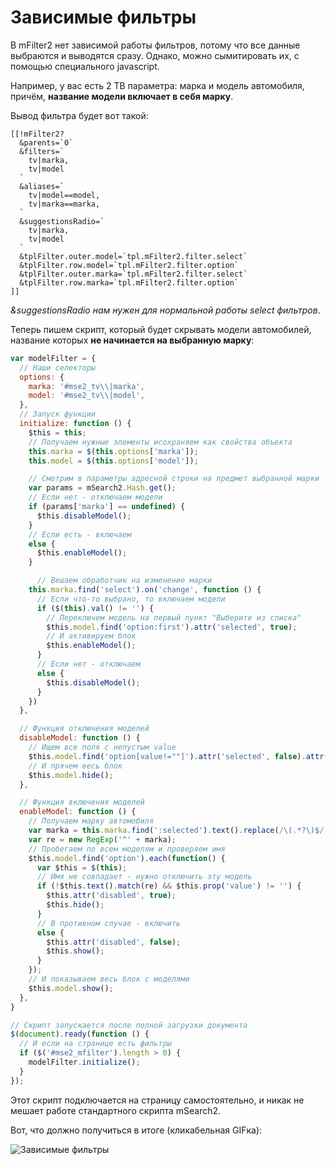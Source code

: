 # Зависимые фильтры

В mFilter2 нет зависимой работы фильтров, потому что все данные выбраются и выводятся сразу. Однако, можно сымитировать их, с помощью специального javascript.

Например, у вас есть 2 ТВ параметра: марка и модель автомобиля, причём, **название модели включает в себя марку**.

Вывод фильтра будет вот такой:

```modx
[[!mFilter2?
  &parents=`0`
  &filters=`
    tv|marka,
    tv|model
  `
  &aliases=`
    tv|model==model,
    tv|marka==marka,
  `
  &suggestionsRadio=`
    tv|marka,
    tv|model
  `
  &tplFilter.outer.model=`tpl.mFilter2.filter.select`
  &tplFilter.row.model=`tpl.mFilter2.filter.option`
  &tplFilter.outer.marka=`tpl.mFilter2.filter.select`
  &tplFilter.row.marka=`tpl.mFilter2.filter.option`
]]
```

*&suggestionsRadio нам нужен для нормальной работы select фильтров*.

Теперь пишем скрипт, который будет скрывать модели автомобилей, название которых **не начинается на выбранную марку**:

```js
var modelFilter = {
  // Наши селекторы
  options: {
    marka: '#mse2_tv\\|marka',
    model: '#mse2_tv\\|model',
  },
  // Запуск функции
  initialize: function () {
    $this = this;
    // Получаем нужные элементы исохраняем как свойства объекта
    this.marka = $(this.options['marka']);
    this.model = $(this.options['model']);

    // Смотрим в параметры адресной строки на предмет выбранной марки
    var params = mSearch2.Hash.get();
    // Если нет - отключаем модели
    if (params['marka'] == undefined) {
      $this.disableModel();
    }
    // Если есть - включаем
    else {
      $this.enableModel();
    }

      // Вешаем обработчик на изменение марки
    this.marka.find('select').on('change', function () {
      // Если что-то выбрано, то включаем модели
      if ($(this).val() != '') {
        // Переключем модель на первый пункт "Выберите из списка"
        $this.model.find('option:first').attr('selected', true);
        // И активируем блок
        $this.enableModel();
      }
      // Если нет - отключаем
      else {
        $this.disableModel();
      }
    })
  },

  // Функция отключения моделей
  disableModel: function () {
    // Ищем все поля с непустым value
    $this.model.find('option[value!=""]').attr('selected', false).attr('disabled', true);
    // И прячем весь блок
    $this.model.hide();
  },

  // Функция включения моделей
  enableModel: function () {
    // Получаем марку автомобиля
    var marka = this.marka.find(':selected').text().replace(/\(.*?\)$/, '').replace(/\s+$/, '');
    var re = new RegExp('^' + marka);
    // Пробегаем по всем моделям и проверяем имя
    $this.model.find('option').each(function() {
      var $this = $(this);
      // Имя не совпадает - нужно отключить эту модель
      if (!$this.text().match(re) && $this.prop('value') != '') {
        $this.attr('disabled', true);
        $this.hide();
      }
      // В противном случае - включить
      else {
        $this.attr('disabled', false);
        $this.show();
      }
    });
    // И показываем весь блок с моделями
    $this.model.show();
  },
}

// Скрипт запускается после полной загрузки документа
$(document).ready(function () {
  // И если на странице есть фильтры
  if ($('#mse2_mfilter').length > 0) {
    modelFilter.initialize();
  }
});
```

Этот скрипт подключается на страницу самостоятельно, и никак не мешает работе стандартного скрипта mSearch2.

Вот, что должно получиться в итоге (кликабельная GIFка):

![Зависимые фильтры](https://file.modx.pro/files/4/a/3/4a32ca06fe335d43de148c0faf640e04.gif)
